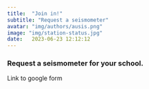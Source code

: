 ```yaml
---
title:  "Join in!"
subtitle: "Request a seismometer"
avatar: "img/authors/ausis.png"
image: "img/station-status.jpg"
date:   2023-06-23 12:12:12
---
```


### Request a seismometer for your school.

Link to google form

